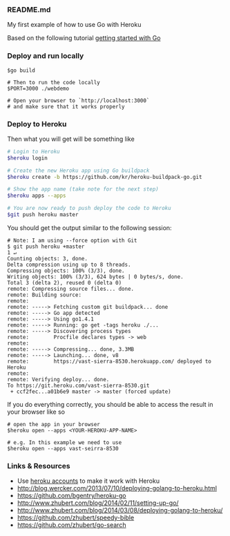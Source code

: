 ### README.md

My first example of how to use Go with Heroku

Based on the following tutorial [getting started with Go][]

### Deploy and run locally

```
$go build

# Then to run the code locally
$PORT=3000 ./webdemo

# Open your browser to `http://localhost:3000`
# and make sure that it works properly
```

### Deploy to Heroku

Then what you will get will be something like

```sh
# Login to Heroku
$heroku login

# Create the new Heroku app using Go buildpack
$heroku create -b https://github.com/kr/heroku-buildpack-go.git

# Show the app name (take note for the next step)
$heroku apps --apps

# You are now ready to push deploy the code to Heroku
$git push heroku master
```

You should get the output similar to the following session:

```
# Note: I am using --force option with Git
$ git push heroku +master                                                                                                                 1 ↵
Counting objects: 3, done.
Delta compression using up to 8 threads.
Compressing objects: 100% (3/3), done.
Writing objects: 100% (3/3), 624 bytes | 0 bytes/s, done.
Total 3 (delta 2), reused 0 (delta 0)
remote: Compressing source files... done.
remote: Building source:
remote:
remote: -----> Fetching custom git buildpack... done
remote: -----> Go app detected
remote: -----> Using go1.4.1
remote: -----> Running: go get -tags heroku ./...
remote: -----> Discovering process types
remote:        Procfile declares types -> web
remote:
remote: -----> Compressing... done, 3.3MB
remote: -----> Launching... done, v8
remote:        https://vast-sierra-8530.herokuapp.com/ deployed to Heroku
remote:
remote: Verifying deploy... done.
To https://git.heroku.com/vast-sierra-8530.git
 + ccf2fec...a01b6e9 master -> master (forced update)
```

If you do everything correctly, you should be able to access the result in your
browser like so

```
# open the app in your browser
$heroku open --apps <YOUR-HEROKU-APP-NAME>

# e.g. In this example we need to use
$heroku open --apps vast-seirra-8530
```

### Links & Resources

- Use [heroku accounts][] to make it work with Heroku
- http://blog.wercker.com/2013/07/10/deploying-golang-to-heroku.html
- https://github.com/bgentry/heroku-go
- http://www.zhubert.com/blog/2014/02/11/setting-up-go/
- http://www.zhubert.com/blog/2014/03/08/deploying-golang-to-heroku/
- https://github.com/zhubert/speedy-bible
- https://github.com/zhubert/go-search

[getting started with Go]: https://mmcgrana.github.io/2012/09/getting-started-with-go-on-heroku.html
[heroku accounts]: https://github.com/ddollar/heroku-accounts
